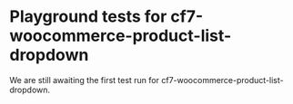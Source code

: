 # Playground tests for cf7-woocommerce-product-list-dropdown
We are still awaiting the first test run for cf7-woocommerce-product-list-dropdown.
